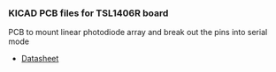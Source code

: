### KICAD PCB files for TSL1406R board ###

PCB to mount linear photodiode array and break out the pins into serial mode

* [Datasheet](https://github.com/uprightsquire/photoboard/blob/master/TSL1406R-TAOS.pdf)
